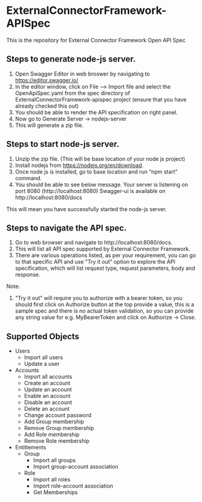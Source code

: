 # ExternalConnectorFramework-APISpec

This is the repository for External Connector Framework Open API Spec

## Steps to generate node-js server.
1.	Open Swagger Editor in web broswer by navigating to https://editor.swagger.io/
2.	In the editor window, click on File --> Import file and select the OpenApiSpec.yaml from the spec directory of ExternalConnectorFramework-apispec project (ensure that you have already checked this out)
3.	You should be able to render the API specification on right panel.
4.	Now go to Generate Server -> nodejs-server
5.	This will generate a zip file.

## Steps to start node-js server.
1.	Unzip the zip file. (This will be base location of your node js project)
2.	Install nodejs from https://nodejs.org/en/download.
3.	Once node js is installed, go to base location and run “npm start” command.
4.  You should be able to see below message.
        Your server is listening on port 8080 (http://localhost:8080)
        Swagger-ui is available on http://localhost:8080/docs
    
This will mean you have successfully started the node-js server.

## Steps to navigate the API spec.
1. Go to web browser and navigate to http://localhost:8080/docs.
2. This will list all API spec supported by External Connector Framework.
3. There are various operations listed, as per your requirement, you can go to that specific API and use "Try it out" option to explore the API specification, which will list request type, request parameters, body and response.

Note:
1. "Try it out" will require you to authorize with a bearer token, so you should first click on Authorize button at the top provide a value, this is a sample spec and there is no actual token validation, so you can provide any string value for e.g. MyBearerToken and click on Authorize -> Close.
   
## Supported Objects
* Users
    - Import all users
    - Update a user  
* Accounts
    - Import all accounts
    - Create an account
    - Update an account
    - Enable an account
    - Disable an account
    - Delete an account
    - Change account password
    - Add Group membership
    - Remove Group membership
    - Add Role membership
    - Remove Role membership
* Entitlements
    - Group
        - Import all groups
        - Import group-account association
    - Role
        - Import all roles
        - Import role-account association
        - Get Memberships
